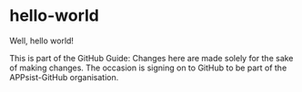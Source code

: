 # hello-world
Well, hello world!

This is part of the GitHub Guide: Changes here are made solely for the sake of making changes.
The occasion is signing on to GitHub to be part of the APPsist-GitHub organisation.

